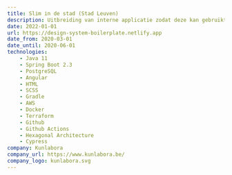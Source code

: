```yaml
---
title: Slim in de stad (Stad Leuven)
description: Uitbreiding van interne applicatie zodat deze kan gebruikt worden door verschillende sociale organisaties, alsook de applicatie omvormen zodat deze volwaardig bruikbaar is op mobiele apparaten.
date: 2022-01-01
url: https://design-system-boilerplate.netlify.app
date_from: 2020-03-01
date_until: 2020-06-01
technologies:
    - Java 11
    - Spring Boot 2.3
    - PostgreSQL
    - Angular
    - HTML
    - SCSS
    - Gradle
    - AWS
    - Docker
    - Terraform
    - Github
    - Github Actions
    - Hexagonal Architecture
    - Cypress
company: Kunlabora
company_url: https://www.kunlabora.be/
company_logo: kunlabora.svg
---
```

